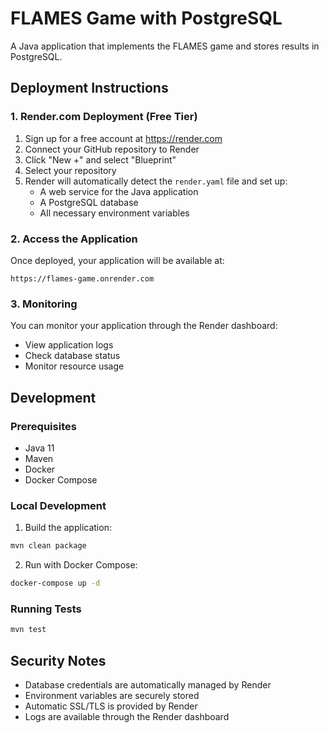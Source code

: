 # FLAMES Game with PostgreSQL

A Java application that implements the FLAMES game and stores results in PostgreSQL.

## Deployment Instructions

### 1. Render.com Deployment (Free Tier)

1. Sign up for a free account at https://render.com
2. Connect your GitHub repository to Render
3. Click "New +" and select "Blueprint"
4. Select your repository
5. Render will automatically detect the `render.yaml` file and set up:
   - A web service for the Java application
   - A PostgreSQL database
   - All necessary environment variables

### 2. Access the Application

Once deployed, your application will be available at:
```
https://flames-game.onrender.com
```

### 3. Monitoring

You can monitor your application through the Render dashboard:
- View application logs
- Check database status
- Monitor resource usage

## Development

### Prerequisites
- Java 11
- Maven
- Docker
- Docker Compose

### Local Development
1. Build the application:
```bash
mvn clean package
```

2. Run with Docker Compose:
```bash
docker-compose up -d
```

### Running Tests
```bash
mvn test
```

## Security Notes
- Database credentials are automatically managed by Render
- Environment variables are securely stored
- Automatic SSL/TLS is provided by Render
- Logs are available through the Render dashboard 